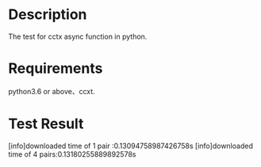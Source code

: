 # Description
The test for cctx async function in python.
# Requirements
python3.6 or above、ccxt.
# Test Result
[info]downloaded time of 1 pair :0.13094758987426758s
[info]downloaded time of 4 pairs:0.13180255889892578s
